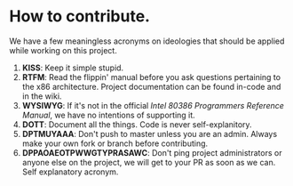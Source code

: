 # How to contribute.
We have a few meaningless acronyms on ideologies that should be applied while working on this project.

1. **KISS**: Keep it simple stupid.
2. **RTFM**: Read the flippin' manual before you ask questions pertaining to the x86 architecture. Project documentation can be found in-code and in the wiki.
3. **WYSIWYG**: If it's not in the official *Intel 80386 Programmers Reference Manual*, we have no intentions of supporting it.
3. **DOTT**: Document all the things. Code is never self-explanitory.
4. **DPTMUYAAA**: Don't push to master unless you are an admin. Always make your own fork or branch before contributing.
5. **DPPAOAEOTPWWGTYPRASAWC**: Don't ping project administrators or anyone else on the project, we will get to your PR as soon as we can. Self explanatory acronym.

